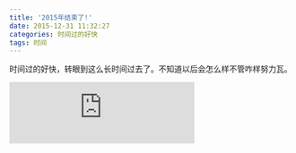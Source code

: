 ```yaml
---
title: '2015年结束了!'
date: 2015-12-31 11:32:27
categories: 时间过的好快
tags: 时间
---
```



时间过的好快，转眼到这么长时间过去了。不知道以后会怎么样不管咋样努力瓦。
<iframe frameborder="no" border="0" marginwidth="0" marginheight="0" width=330 height=110 src="http://music.163.com/outchain/player?type=0&id=146968671&auto=1&height=90"></iframe>